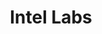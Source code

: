 ---
name: David I. Gonzalez Aguirre
title: Intel Labs
modal-id: 1
img: aguirre.jpg      
alt: Picture of David Gonzalez
topic: Towards High-performance Surrogate-robotics - Teleoperation for Mission-critical Tasks
bio: Bidirectionally connecting humans and robots enables the remotely distributed realization of high-value complex tasks. The reliability of such far-off perception-action link depends not only on the communication technologies but also on the representation effectiveness employed to capture and describe the environment while triggering robot actions. A framework enabling humans to exploit remote located robots executing mission-critical tasks should balance performance with resources in a time-varying and situation-aware manner. Within this context, our early results on 4D Space-time Representation for Active Perception and Wireless Time-sensitive Networking over Wi-Fi6 are described in a concrete low-latency human-robot imitation setup. This initial insights suggest application feasibility while exposing challenges on the system-codesign.
website: https://www.linkedin.com/in/dr-ing-david-i-gonz%C3%A1lez-aguirre-324b281b/
tags: keynote-iclr2020
featuredOrder: 1
---